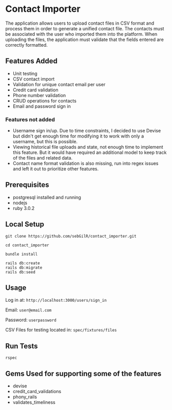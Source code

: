 # Contact Importer

The application allows users to upload contact files in CSV format and process them in order
to generate a unified contact file. The contacts must be associated with the user who imported
them into the platform. When uploading the files, the application must validate that the fields
entered are correctly formatted.

## Features Added
- Unit testing
- CSV contact import
- Validation for unique contact email per user
- Credit card validation
- Phone number validation
- CRUD operations for contacts
- Email and password sign in

### Features not added
- Username sign in/up. Due to time constraints, I decided to use Devise but didn't get enough time for modifying it to work with only a username, but this is possible.
- Viewing historical file uploads and state, not enough time to implement this feature. But it would have required an additional model to keep track of the files and related data.
- Contact name format validation is also missing, run into regex issues and left it out to prioritize other features.

## Prerequisites

- postgresql installed and running
- nodejs
- ruby 3.0.2

## Local Setup

```
git clone https://github.com/sebGilR/contact_importer.git

cd contact_importer

bundle install

rails db:create
rails db:migrate
rails db:seed
```

## Usage

Log in at: `http://localhost:3000/users/sign_in`

Email: `user@email.com`

Password: `userpassword`

CSV Files for testing located in: `spec/fixtures/files`


## Run Tests

```
rspec
```

## Gems Used for supporting some of the features

- devise
- credit_card_validations
- phony_rails
- validates_timeliness
